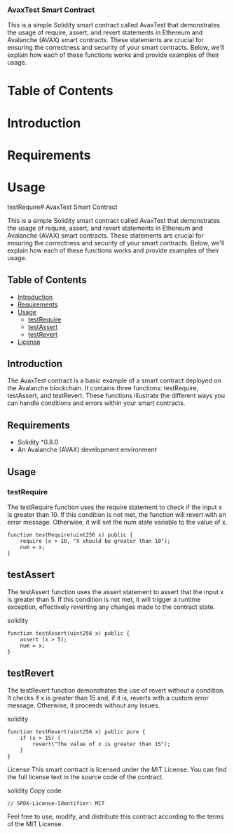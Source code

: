 ### AvaxTest Smart Contract
This is a simple Solidity smart contract called AvaxTest that demonstrates the usage of require, assert, and revert statements in Ethereum and Avalanche (AVAX) smart contracts. These statements are crucial for ensuring the correctness and security of your smart contracts. Below, we'll explain how each of these functions works and provide examples of their usage.

# Table of Contents
# Introduction
# Requirements
# Usage
testRequire# AvaxTest Smart Contract

This is a simple Solidity smart contract called AvaxTest that demonstrates the usage of require, assert, and revert statements in Ethereum and Avalanche (AVAX) smart contracts. These statements are crucial for ensuring the correctness and security of your smart contracts. Below, we'll explain how each of these functions works and provide examples of their usage.

## Table of Contents

- [Introduction](#introduction)
- [Requirements](#requirements)
- [Usage](#usage)
  - [testRequire](#testrequire)
  - [testAssert](#testassert)
  - [testRevert](#testrevert)
- [License](#license)

## Introduction

The AvaxTest contract is a basic example of a smart contract deployed on the Avalanche blockchain. It contains three functions: testRequire, testAssert, and testRevert. These functions illustrate the different ways you can handle conditions and errors within your smart contracts.

## Requirements

- Solidity ^0.8.0
- An Avalanche (AVAX) development environment

## Usage

### testRequire

The testRequire function uses the require statement to check if the input x is greater than 10. If this condition is not met, the function will revert with an error message. Otherwise, it will set the num state variable to the value of x.

```solidity
function testRequire(uint256 x) public {
    require (x > 10, "X should be greater than 10");
    num = x;
}
```
## testAssert
The testAssert function uses the assert statement to assert that the input x is greater than 5. If this condition is not met, it will trigger a runtime exception, effectively reverting any changes made to the contract state.

solidity
```
function testAssert(uint256 x) public {
    assert (x > 5);
    num = x;
}
```

## testRevert
The testRevert function demonstrates the use of revert without a condition. It checks if x is greater than 15 and, if it is, reverts with a custom error message. Otherwise, it proceeds without any issues.

solidity
```
function testRevert(uint256 x) public pure {
    if (x > 15) {
        revert("The value of x is greater than 15");
    }
}
```
License
This smart contract is licensed under the MIT License. You can find the full license text in the source code of the contract.

solidity
Copy code
```
// SPDX-License-Identifier: MIT
```
Feel free to use, modify, and distribute this contract according to the terms of the MIT License.
